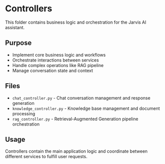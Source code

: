 # Controllers

This folder contains business logic and orchestration for the Jarvis AI assistant.

## Purpose

- Implement core business logic and workflows
- Orchestrate interactions between services
- Handle complex operations like RAG pipeline
- Manage conversation state and context

## Files

- `chat_controller.py` - Chat conversation management and response generation
- `knowledge_controller.py` - Knowledge base management and document processing
- `rag_controller.py` - Retrieval-Augmented Generation pipeline orchestration

## Usage

Controllers contain the main application logic and coordinate between different services to fulfill user requests.
